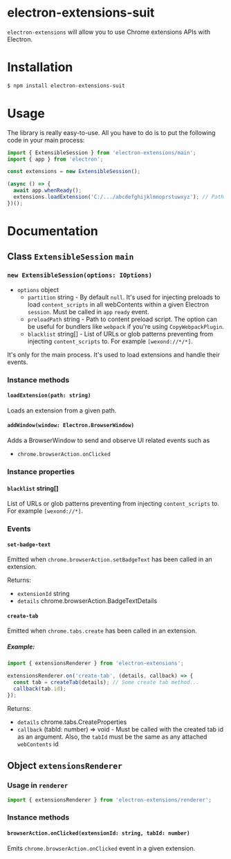 # electron-extensions-suit

`electron-extensions` will allow you to use Chrome extensions APIs with Electron.

# Installation

```bash
$ npm install electron-extensions-suit
```

# Usage

The library is really easy-to-use. All you have to do is to put the following code in your main process:

```typescript
import { ExtensibleSession } from 'electron-extensions/main';
import { app } from 'electron';

const extensions = new ExtensibleSession();

(async () => {
  await app.whenReady();
  extensions.loadExtension('C:/.../abcdefghijklmnoprstuwxyz'); // Path to the extension to load
})();
```

# Documentation

## Class `ExtensibleSession` `main`

### `new ExtensibleSession(options: IOptions)`

- `options` object
  - `partition` string - By default `null`. It's used for injecting preloads to
    load `content_scripts` in all webContents within a given Electron `session`. Must be called in `app` `ready` event.
  - `preloadPath` string - Path to content preload script. The option can be useful for bundlers like `webpack` if you're using `CopyWebpackPlugin`.
  - `blacklist` string[] - List of URLs or glob patterns preventing from injecting `content_scripts` to. For example `[wexond://*/*]`.

It's only for the main process. It's used to load extensions and handle their events.

### Instance methods

#### `loadExtension(path: string)`

Loads an extension from a given path.

#### `addWindow(window: Electron.BrowserWindow)`

Adds a BrowserWindow to send and observe UI related events such as

- `chrome.browserAction.onClicked`

### Instance properties

#### `blacklist` string[]

List of URLs or glob patterns preventing from injecting `content_scripts` to. For example `[wexond://*]`.

### Events

#### `set-badge-text`

Emitted when `chrome.browserAction.setBadgeText` has been called in an extension.

Returns:

- `extensionId` string
- `details` chrome.browserAction.BadgeTextDetails

#### `create-tab`

Emitted when `chrome.tabs.create` has been called in an extension.

##### Example:

```typescript
import { extensionsRenderer } from 'electron-extensions';

extensionsRenderer.on('create-tab', (details, callback) => {
  const tab = createTab(details); // Some create tab method...
  callback(tab.id);
});
```

Returns:

- `details` chrome.tabs.CreateProperties
- `callback` (tabId: number) => void - Must be called with the created tab id as an argument. Also, the `tabId` must be the same as any attached `webContents` id

## Object `extensionsRenderer`

### Usage in `renderer`

```typescript
import { extensionsRenderer } from 'electron-extensions/renderer';
```

### Instance methods

#### `browserAction.onClicked(extensionId: string, tabId: number)`

Emits `chrome.browserAction.onClicked` event in a given extension.
